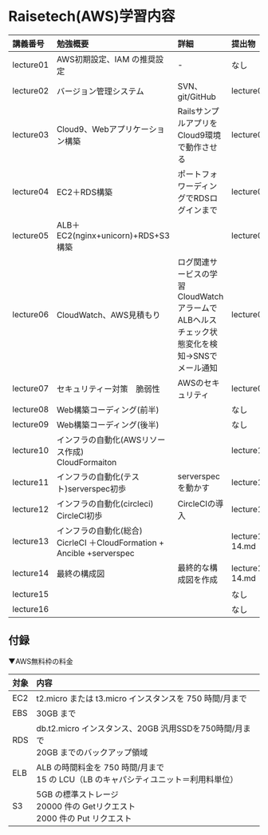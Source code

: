 # Raisetech(AWS)学習内容

| 講義番号 | 勉強概要 | 詳細 | 提出物| 
| :--- | :--- | :--- |  :--- |  
|lecture01|AWS初期設定、IAM の推奨設定|-  |なし|  
|lecture02|バージョン管理システム| SVN、git/GitHub |lecture02.md|
|lecture03|Cloud9、Webアプリケーション構築| RailsサンプルアプリをCloud9環境で動作させる |lecture03.md|
|lecture04|EC2＋RDS構築| ポートフォワーディングでRDSログインまで |lecture04.md|
|lecture05|ALB＋EC2(nginx+unicorn)+RDS+S3構築|  |lecture05.md|
|lecture06|CloudWatch、AWS見積もり| ログ関連サービスの学習<br>CloudWatchアラームでALBヘルスチェック状態変化を検知→SNSでメール通知<br> |lecture06.md|
|lecture07|セキュリティー対策　脆弱性| AWSのセキュリティ |lecture07.md|
|lecture08|Web構築コーディング(前半)|  |なし|
|lecture09|Web構築コーディング(後半)|  |なし|
|lecture10|インフラの自動化(AWSリソース作成)<br> CloudFormaiton|  |lecture10.md|
|lecture11|インフラの自動化(テスト)serverspec初歩 | serverspecを動かす |lecture11.md|
|lecture12|インフラの自動化(circleci) CircleCI初歩 |CircleCIの導入  |lecture12.md|
|lecture13|インフラの自動化(総合) CicrleCI ＋CloudFormation + Ancible +serverspec |  |lecture13-14.md|
|lecture14|最終の構成図 |最終的な構成図を作成  |lecture13-14.md|
|lecture15| |  |なし|
|lecture16| |  |なし|

## 付録
▼AWS無料枠の料金

|対象 | 内容 |
| :--- |:---|
|EC2 |  t2.micro または t3.micro インスタンスを 750 時間/月まで
| EBS |  30GB まで
| RDS | db.t2.micro インスタンス、20GB 汎用SSDを750時間/月まで <br>20GB までのバックアップ領域
| ELB | ALB の時間料金を 750 時間/月まで <br>15 の LCU（LB のキャパシティユニット＝利用料単位）
| S3 | 5GB の標準ストレージ<br>20000 件の Getリクエスト <br>2000 件の Put リクエスト
